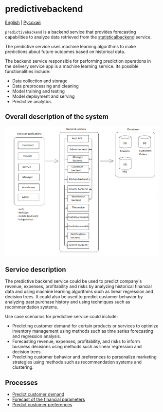 # predictivebackend

[English](predictivebackend.md) | [Русский](predictivebackend.ru.md)

`predictivebackend` is a backend service that provides forecasting capabilities to analyze data retrieved from the [statisticalbackend](statisticalbackend.md) service.

The predictive service uses machine learning algorithms to make predictions about future outcomes based on historical data.

The backend service responsible for performing prediction operations in the delivery service app is a machine learning service. Its possible functionalities include:

- Data collection and storage
- Data preprocessing and cleaning
- Model training and testing
- Model deployment and serving
- Predictive analytics

## Overall description of the system 

![system_overall](../img/system_overall.png)

## Service description

The predictive backend service could be used to predict company's revenue, expenses, profitability and risks by analyzing historical financial data and using machine learning algorithms such as linear regression and decision trees. 
It could also be used to predict customer behavior by analyzing past purchase history and using techniques such as recommendation systems.

Use case scenarios for predictive service could include:
- Predicting customer demand for certain products or services to optimize inventory management using methods such as time series forecasting and regression analysis.
- Forecasting revenue, expenses, profitability, and risks to inform business decisions using methods such as linear regression and decision trees.
- Predicting customer behavior and preferences to personalize marketing strategies using methods such as recommendation systems and clustering.

## Processes

- [Predict customer demand](../processes/predictivebackend/predictcustomerdemand.md)
- [Forecast of the financial parameters](../processes/predictivebackend/forecastfinancial.md)
- [Predict customer preferences](../processes/predictivebackend/predictcustomerpreferences.md)
